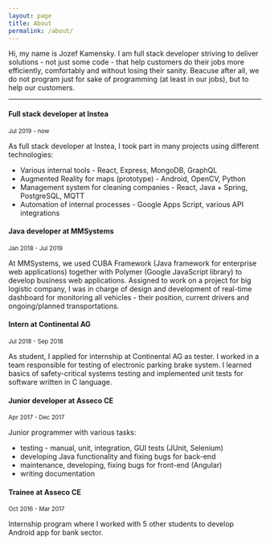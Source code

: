 ```yaml
---
layout: page
title: About
permalink: /about/
---
```


Hi, my name is Jozef Kamensky. I am full stack developer striving to deliver solutions - not just some code - that help customers do their jobs more efficiently, comfortably and without losing their sanity. Beacuse after all, we do not program just for sake of programming (at least in our jobs), but to help our customers.

***

#### Full stack developer at Instea
<small>Jul 2019 - now</small>

As full stack developer at Instea, I took part in many projects using different technologies:
* Various internal tools - React, Express, MongoDB, GraphQL
* Augmented Reality for maps (prototype) - Android, OpenCV, Python
* Management system for cleaning companies - React, Java + Spring, PostgreSQL, MQTT
* Automation of internal processes - Google Apps Script, various API integrations

#### Java developer at MMSystems
<small>Jan 2018 - Jul 2019</small>

At MMSystems, we used CUBA Framework (Java framework for enterprise web applications) together with Polymer (Google JavaScript library) to develop business web applications. Assigned to work on a project for big logistic company, I was in charge of design and development of real-time dashboard for monitoring all vehicles - their position, current drivers and ongoing/planned transportations.

#### Intern at Continental AG
<small>Jul 2018 - Sep 2018</small>

As student, I applied for internship at Continental AG as tester. I worked in a team responsible for testing of electronic parking brake system. I learned basics of safety-critical systems testing and implemented unit tests for software written in C language.

#### Junior developer at Asseco CE
<small>Apr 2017 - Dec 2017</small>

Junior programmer with various tasks:
- testing - manual, unit, integration, GUI tests (JUnit, Selenium)
- developing Java functionality and fixing bugs for back-end
- maintenance, developing, fixing bugs for front-end (Angular)
- writing documentation

#### Trainee at Asseco CE
<small>Oct 2016 - Mar 2017</small>

Internship program where I worked with 5 other students to develop Android app for bank sector.